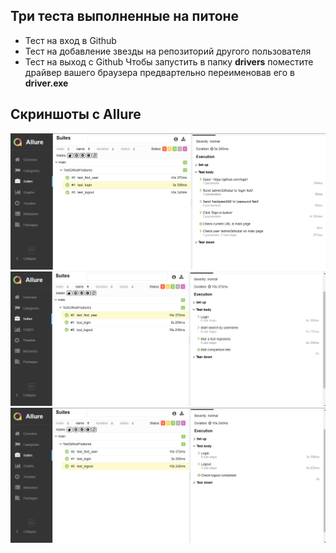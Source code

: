 ## Три теста выполненные на питоне
 - Тест на вход в Github
 - Тест на добавление звезды на репозиторий другого пользователя
 - Тест на выход с Github
 Чтобы запустить в папку **drivers** поместите драйвер вашего браузера предвартельно переименовав его в **driver.exe**
## Скриншоты с Allure
![alt text](TestsScreenshots/FirstTest.png)
![alt text](TestsScreenshots/SecondTest.png)
![alt text](TestsScreenshots/ThirdTest.png)
